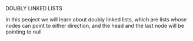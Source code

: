 DOUBLY LINKED LISTS

In this peoject we will learn about doubly linked lists, which are lists whose nodes can
point to either direction, and the head and the last node will be pointing to null